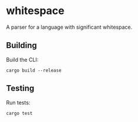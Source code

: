 # whitespace

A parser for a language with significant whitespace.

## Building

Build the CLI:

```shell
cargo build --release
```

## Testing

Run tests:

```shell
cargo test
```
